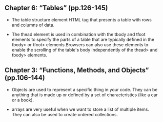## Chapter 6: “Tables” (pp.126-145)

- The table structure element HTML tag that presents a  table with rows and columns of data.

- The thead element is used in combination with the tbody and tfoot elements to specify the parts of a table that are typically defined in the tbody> or tfoot> elements.Browsers can also use these elements to enable the scrolling of the table's body independently of the thead> and tbody> elements.

## Chapter 3: “Functions, Methods, and Objects” (pp.106-144)
- Objects are used to represent a specific thing in your code. They can be anything that is made up or defined by a set of characteristics (like a car or a book).

- arrays are very useful when we want to store a list of multiple items. They can also be used to create ordered collections.